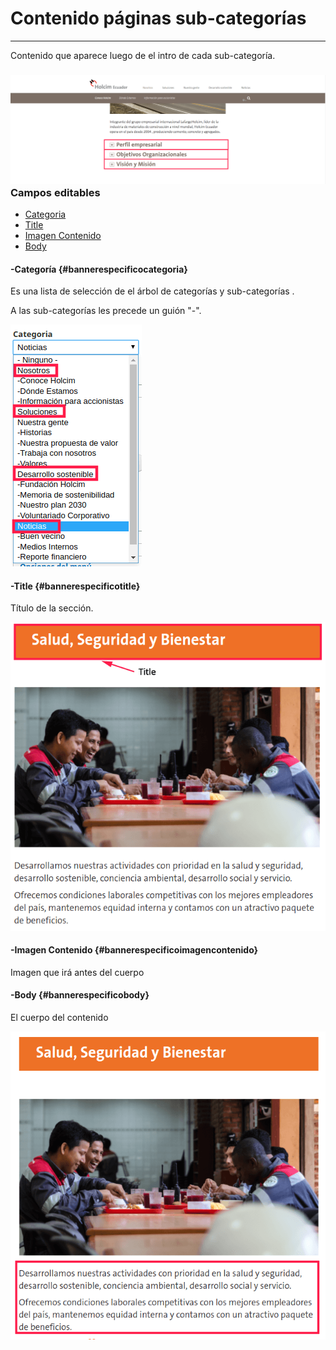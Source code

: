 # Contenido páginas sub-categorías

---

Contenido que aparece luego de el intro de cada sub-categoría.

### ![](/assets/DeepinScreenshot_select-area_20170927162009.png)Campos editables

* [Categoria](#bannerespecificocategoria)
* [Title](#bannerespecificotitle)
* [Imagen Contenido](#bannerespecificoimagencontenido)
* [Body](#bannerespecificobody)

#### -Categoría {#bannerespecificocategoria}

Es una lista de selección de el árbol de categorías y sub-categorías .

A las sub-categorías les precede un guión "-".

![](/assets/DeepinScreenshot_select-area_20170927143708.png)

#### -Title {#bannerespecificotitle}

Título de la sección.

![](/assets/DeepinScreenshot_select-area_20170927164142.png)

#### -Imagen Contenido {#bannerespecificoimagencontenido}

Imagen que irá antes del cuerpo

#### -Body {#bannerespecificobody}

El cuerpo del contenido

![](/assets/DeepinScreenshot_select-area_20170927164828.png)

